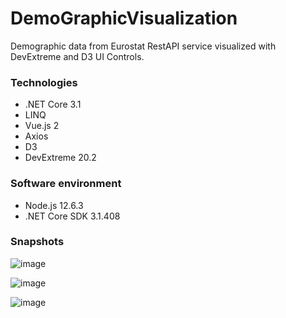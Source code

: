# DemoGraphicVisualization

Demographic data from Eurostat RestAPI service visualized with DevExtreme and D3 UI Controls.

  

### Technologies
* .NET Core 3.1
* LINQ
* Vue.js 2
* Axios
* D3
* DevExtreme 20.2

### Software environment
* Node.js 12.6.3
* .NET Core SDK 3.1.408

### Snapshots
![image](https://user-images.githubusercontent.com/52715998/118182841-be133f00-b439-11eb-84b7-ab555e8f3070.png)

![image](https://user-images.githubusercontent.com/52715998/118182908-ce2b1e80-b439-11eb-95b1-ef485b246967.png)

![image](https://user-images.githubusercontent.com/52715998/118183168-164a4100-b43a-11eb-9ee4-33a4212ba0b9.png)
